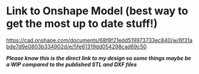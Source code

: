 # Link to Onshape Model (best way to get the most up to date stuff!)

https://cad.onshape.com/documents/68f8f21edd519973733ec840/w/6f31abde7d9e0803b334902d/e/5fe61319dd054298cad69c50

***Please know this is the direct link to my design so some things maybe be a WIP compared to the published STL and DXF files***
